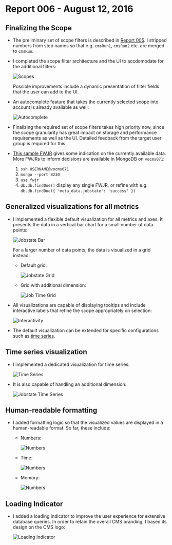# Report 006 - August 12, 2016

## Finalizing the Scope

- The preliminary set of scope filters is described in [Report 005](005_2016-08-05.md). I stripped numbers from step names so that e.g. `cmsRun1`, `cmsRun2` etc. are merged to `cmsRun`.
- I completed the scope filter architecture and the UI to accdomodate for the additional filters:

  ![Scopes](images/006/scopes.png)

  Possible improvements include a dynamic presentation of filter fields that the user can add to the UI.
- An autocomplete feature that takes the currently selected scope into account is already available as well:

  ![Autocomplete](images/006/autocomplete.png)
- Finalizing the required set of scope filters takes high priority now, since the scope granularity has great impact on storage and performance requirements as well as the UI. Detailed feedback from the target user group is required for this.
- [This sample FWJR](sample_data/FWJR.json) gives some indication on the currently available data. More FWJRs to inform decisions are available in MongoDB on `vocms071`:

  1. `ssh USERNAME@vocms071`
  2. `mongo --port 8230`
  3. `use fwjr`
  4. `db.db.findOne()` display any single FWJR, or refine with e.g. `db.db.findOne({ 'meta_data.jobstate': 'success' })`


## Generalized visualizations for all metrics

- I implemented a flexible default visualization for all metrics and axes. It presents the data in a vertical bar chart for a small number of data points:

  ![Jobstate Bar](images/006/default_jobstate_bar.png)

  For a larger number of data points, the data is visualized in a grid instead:

  - Default grid:

    ![Jobstate Grid](images/006/default_jobstate_grid.png)

  - Grid with additional dimension:

    ![Job Time Grid](images/006/default_time_grid.png)

- All visualizations are capable of displaying tooltips and include interactive labels that refine the scope appropriately on selection:

  ![Interactivity](images/006/interactivity.png)

- The default visualization can be extended for specific configurations such as [time series](#time-series-visualization).


## Time series visualization

- I implemented a dedicated visualization for time series:

  ![Time Series](images/006/timeseries.png)
- It is also capable of handling an additional dimension:

  ![Jobstate Time Series](images/006/timeseries_jobstate.png)


## Human-readable formatting

- I added formatting logic so that the visualized values are displayed in a human-readable format. So far, these include:
  - Numbers:

    ![Numbers](images/006/format_numbers.png)
  - Time:

    ![Numbers](images/006/format_time.png)
  - Memory:

    ![Numbers](images/006/format_memory.png)


## Loading Indicator

- I added a loading indicator to improve the user experience for extensive database queries. In order to retain the overall CMS branding, I based its design on the CMS logo:

  ![Loading Indicator](images/006/cms_loading_indicator.gif)
